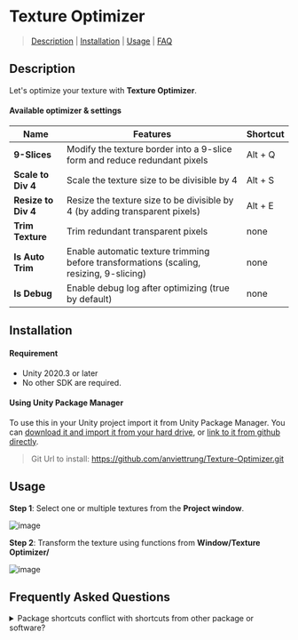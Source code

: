 ﻿# Texture Optimizer

> [Description](#description) 
| [Installation](#installation)
| [Usage](#usage)
| [FAQ](#frequently-asked-questions)
 
## Description

Let's optimize your texture with **Texture Optimizer**.

#### Available optimizer & settings

| Name                | Features                                                                                | Shortcut |
|---------------------|-----------------------------------------------------------------------------------------|----------|
| **9-Slices**        | Modify the texture border into a 9-slice form and reduce redundant pixels               | Alt + Q  |
| **Scale to Div 4**  | Scale the texture size to be divisible by 4                                             | Alt + S  |
| **Resize to Div 4** | Resize the texture size to be divisible by 4 (by adding transparent pixels)             | Alt + E  |
| **Trim Texture**    | Trim redundant transparent pixels                                                       | none     |
| **Is Auto Trim**    | Enable automatic texture trimming before transformations (scaling, resizing, 9-slicing) | none     |
| **Is Debug**        | Enable debug log after optimizing (true by default)                                     | none     |

## Installation

#### Requirement

* Unity 2020.3 or later
* No other SDK are required.

#### Using Unity Package Manager

To use this in your Unity project import it from Unity Package Manager. You can [download it and import it from your hard drive](https://docs.unity3d.com/Manual/upm-ui-local.html), or [link to it from github directly](https://docs.unity3d.com/Manual/upm-ui-giturl.html).

> Git Url to install:
> https://github.com/anviettrung/Texture-Optimizer.git
> 
## Usage

**Step 1**: Select one or multiple textures from the **Project window**.

![image](https://github.com/anviettrung/Texture-Optimizer/assets/40160468/a43f0f06-3273-41ae-8f85-9f23e8a2e910)

**Step 2**: Transform the texture using functions from **Window/Texture Optimizer/**

![image](https://github.com/anviettrung/Texture-Optimizer/assets/40160468/2c7573e1-c9a7-4d95-8d20-6059f63667f7)

## Frequently Asked Questions

<details>
  <summary> Package shortcuts conflict with shortcuts from other package or software? </summary>

  > Go to <b>Edit/Shortcuts..</b> and find "_texture optimizer_" shortcuts to change them.
  > 
  > ![image](https://github.com/anviettrung/Texture-Optimizer/assets/40160468/27f94676-38ff-4c7c-8d5b-8dbb09483cc2)
  > 
  
</details> 
